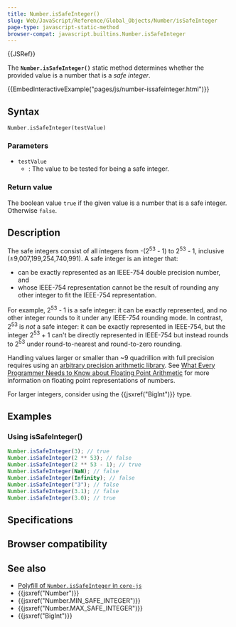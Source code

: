 ```yaml
---
title: Number.isSafeInteger()
slug: Web/JavaScript/Reference/Global_Objects/Number/isSafeInteger
page-type: javascript-static-method
browser-compat: javascript.builtins.Number.isSafeInteger
---
```


{{JSRef}}

The **`Number.isSafeInteger()`** static method determines whether the provided value is a number that is a _safe integer_.

{{EmbedInteractiveExample("pages/js/number-issafeinteger.html")}}

## Syntax

```js-nolint
Number.isSafeInteger(testValue)
```

### Parameters

- `testValue`
  - : The value to be tested for being a safe integer.

### Return value

The boolean value `true` if the given value is a number that is a safe integer. Otherwise `false`.

## Description

The safe integers consist of all integers from -(2<sup>53</sup> - 1) to 2<sup>53</sup> - 1, inclusive (±9,007,199,254,740,991). A safe integer is an integer that:

- can be exactly represented as an IEEE-754 double precision number, and
- whose IEEE-754 representation cannot be the result of rounding any other integer to fit the IEEE-754 representation.

For example, 2<sup>53</sup> - 1 is a safe integer: it can be exactly represented, and no other integer rounds to it under any IEEE-754 rounding mode. In contrast, 2<sup>53</sup> is _not_ a safe integer: it can be exactly represented in IEEE-754, but the integer 2<sup>53</sup> + 1 can't be directly represented in IEEE-754 but instead rounds to 2<sup>53</sup> under round-to-nearest and round-to-zero rounding.

Handling values larger or smaller than \~9 quadrillion with full precision requires using an [arbitrary precision arithmetic library](https://en.wikipedia.org/wiki/Arbitrary-precision_arithmetic). See [What Every Programmer Needs to Know about Floating Point Arithmetic](https://floating-point-gui.de/) for more information on floating point representations of numbers.

For larger integers, consider using the {{jsxref("BigInt")}} type.

## Examples

### Using isSafeInteger()

```js
Number.isSafeInteger(3); // true
Number.isSafeInteger(2 ** 53); // false
Number.isSafeInteger(2 ** 53 - 1); // true
Number.isSafeInteger(NaN); // false
Number.isSafeInteger(Infinity); // false
Number.isSafeInteger("3"); // false
Number.isSafeInteger(3.1); // false
Number.isSafeInteger(3.0); // true
```

## Specifications



## Browser compatibility



## See also

- [Polyfill of `Number.isSafeInteger` in `core-js`](https://github.com/zloirock/core-js#ecmascript-number)
- {{jsxref("Number")}}
- {{jsxref("Number.MIN_SAFE_INTEGER")}}
- {{jsxref("Number.MAX_SAFE_INTEGER")}}
- {{jsxref("BigInt")}}
